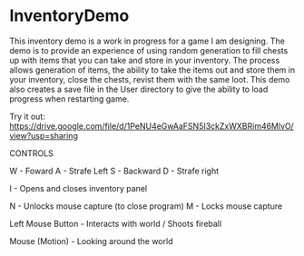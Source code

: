 # InventoryDemo

This inventory demo is a work in progress for a game I am designing. The demo is to provide an experience of using random generation to fill chests up with items that you can take and store in your inventory. The process allows generation of items, the ability to take the items out and store them in your inventory, close the chests, revist them with the same loot. This demo also creates a save file in the User directory to give the ability to load progress when restarting game. 

Try it out: https://drive.google.com/file/d/1PeNU4eGwAaFSN5I3ckZxWXBRim46MlvO/view?usp=sharing

CONTROLS

W - Foward
A - Strafe Left
S - Backward
D - Strafe right

I - Opens and closes inventory panel

N - Unlocks mouse capture (to close program)
M - Locks mouse capture

Left Mouse Button - Interacts with world / Shoots fireball

Mouse (Motion) - Looking around the world
